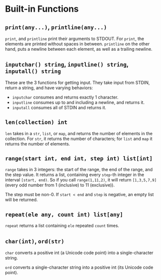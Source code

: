 # Built-in Functions

## `print(any...)`, `printline(any...)`

`print`, and `printline` print their arguments to STDOUT.
For `print`, the elements are printed without spaces in between.
`printline` on the other hand, puts a newline between each element,
as well as a trailing newline.

## `inputchar() string`, `inputline() string`, `inputall() string`

These are the 3 functions for getting input.
They take input from STDIN, return a string, and have varying behaviors:

- `inputchar` consumes and returns exactly 1 character.
- `inputline` consumes up to and including a newline, and returns it.
- `inputall` consumes all of STDIN and returns it.

## `len(collection) int`

`len` takes in a `str`, `list`, or `map`,
and returns the number of elements in the collection.
For `str`, it returns the number of characters;
for `list` and `map` it returns the number of elements.

## `range(start int, end int, step int) list[int]`

`range` takes in 3 integers: the start of the range, the end of the range, and the step value.
It returns a list, containing every `step`-th integer in the interval `[start, end)`.
So if you call `range(1,11,2)`, it will return `[1,3,5,7,9]` (every odd number from 1 (inclusive) to 11 (exclusive)).

The step must be non-0.
If `start < end` and `step` is negative, an empty list will be returned.

## `repeat(ele any, count int) list[any]`

`repeat` returns a list containing `ele` repeated `count` times.

## `char(int)`, `ord(str)`

`char` converts a positive int (a Unicode code point) into a single-character string.

`ord` converts a single-character string into a positive int (its Unicode code point).